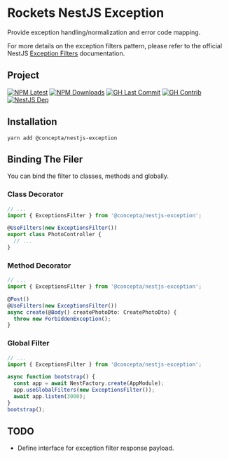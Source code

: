 # Rockets NestJS Exception

Provide exception handling/normalization and error code mapping.

For more details on the exception filters pattern, please refer to the official
NestJS [Exception Filters](https://docs.nestjs.com/exception-filters) documentation.

## Project

[![NPM Latest](https://img.shields.io/npm/v/@concepta/nestjs-exception)](https://www.npmjs.com/package/@concepta/nestjs-exception)
[![NPM Downloads](https://img.shields.io/npm/dw/@conceptadev/nestjs-exception)](https://www.npmjs.com/package/@concepta/nestjs-exception)
[![GH Last Commit](https://img.shields.io/github/last-commit/conceptadev/rockets?logo=github)](https://github.com/conceptadev/rockets)
[![GH Contrib](https://img.shields.io/github/contributors/conceptadev/rockets?logo=github)](https://github.com/conceptadev/rockets/graphs/contributors)
[![NestJS Dep](https://img.shields.io/github/package-json/dependency-version/conceptadev/rockets/@nestjs/common?label=NestJS&logo=nestjs&filename=packages%2Fnestjs-core%2Fpackage.json)](https://www.npmjs.com/package/@nestjs/common)

## Installation

`yarn add @concepta/nestjs-exception`

## Binding The Filer

You can bind the filter to classes, methods and globally.

### Class Decorator

```ts
// ...
import { ExceptionsFilter } from '@concepta/nestjs-exception';

@UseFilters(new ExceptionsFilter())
export class PhotoController {
  // ...
}
```

### Method Decorator

```ts
// ...
import { ExceptionsFilter } from '@concepta/nestjs-exception';

@Post()
@UseFilters(new ExceptionsFilter())
async create(@Body() createPhotoDto: CreatePhotoDto) {
  throw new ForbiddenException();
}
```

### Global Filter

```ts
// ...
import { ExceptionsFilter } from '@concepta/nestjs-exception';

async function bootstrap() {
  const app = await NestFactory.create(AppModule);
  app.useGlobalFilters(new ExceptionsFilter());
  await app.listen(3000);
}
bootstrap();
```

## TODO

- Define interface for exception filter response payload.
